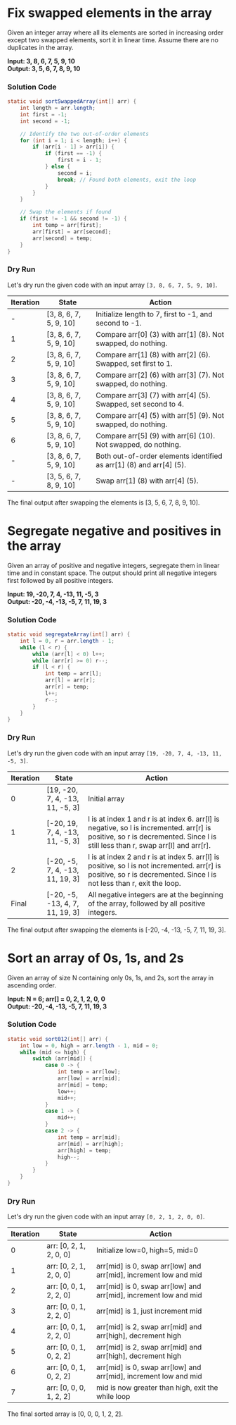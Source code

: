 Fix swapped elements in the array
=======================================
Given an integer array where all its elements are sorted in increasing order except two swapped elements, sort it in linear time. Assume there are no duplicates in the array.

**Input: 3, 8, 6, 7, 5, 9, 10 <br>
Output: 3, 5, 6, 7, 8, 9, 10**

### Solution Code

```java
static void sortSwappedArray(int[] arr) {
    int length = arr.length;
    int first = -1;
    int second = -1;

    // Identify the two out-of-order elements
    for (int i = 1; i < length; i++) {
        if (arr[i - 1] > arr[i]) {
            if (first == -1) {
                first = i - 1;
            } else {
                second = i;
                break; // Found both elements, exit the loop
            }
        }
    }

    // Swap the elements if found
    if (first != -1 && second != -1) {
        int temp = arr[first];
        arr[first] = arr[second];
        arr[second] = temp;
    }
}
```

### Dry Run
Let's dry run the given code with an input array `[3, 8, 6, 7, 5, 9, 10]`.

| Iteration | State                  | Action                                                              |
|-----------|------------------------|---------------------------------------------------------------------|
| -         | [3, 8, 6, 7, 5, 9, 10] | Initialize length to 7, first to -1, and second to -1.              |
| 1         | [3, 8, 6, 7, 5, 9, 10] | Compare arr[0] (3) with arr[1] (8). Not swapped, do nothing.        |
| 2         | [3, 8, 6, 7, 5, 9, 10] | Compare arr[1] (8) with arr[2] (6). Swapped, set first to 1.        |
| 3         | [3, 8, 6, 7, 5, 9, 10] | Compare arr[2] (6) with arr[3] (7). Not swapped, do nothing.        |
| 4         | [3, 8, 6, 7, 5, 9, 10] | Compare arr[3] (7) with arr[4] (5). Swapped, set second to 4.       |
| 5         | [3, 8, 6, 7, 5, 9, 10] | Compare arr[4] (5) with arr[5] (9). Not swapped, do nothing.        |
| 6         | [3, 8, 6, 7, 5, 9, 10] | Compare arr[5] (9) with arr[6] (10). Not swapped, do nothing.       |
| -         | [3, 8, 6, 7, 5, 9, 10] | Both out-of-order elements identified as arr[1] (8) and arr[4] (5). |
| -         | [3, 5, 6, 7, 8, 9, 10] | Swap arr[1] (8) with arr[4] (5).                                    |

The final output after swapping the elements is [3, 5, 6, 7, 8, 9, 10].



Segregate negative and positives in the array
=======================================
Given an array of positive and negative integers, segregate them in linear time and in constant space. The output should print all negative integers first followed by all positive integers.

**Input: 19, -20, 7, 4, -13, 11, -5, 3 <br>
Output: -20, -4, -13, -5, 7, 11, 19, 3**

### Solution Code

```java
static void segregateArray(int[] arr) {
    int l = 0, r = arr.length - 1;
    while (l < r) {
        while (arr[l] < 0) l++;
        while (arr[r] >= 0) r--;
        if (l < r) {
            int temp = arr[l];
            arr[l] = arr[r];
            arr[r] = temp;
            l++;
            r--;
        }
    }
}
```

### Dry Run
Let's dry run the given code with an input array `[19, -20, 7, 4, -13, 11, -5, 3]`.

| Iteration | State                           | Action                                                                                                                                                                       |
|-----------|---------------------------------|------------------------------------------------------------------------------------------------------------------------------------------------------------------------------|
| 0         | [19, -20, 7, 4, -13, 11, -5, 3] | Initial array                                                                                                                                                                |
| 1         | [-20, 19, 7, 4, -13, 11, -5, 3] | l is at index 1 and r is at index 6. arr[l] is negative, so l is incremented. arr[r] is positive, so r is decremented. Since l is still less than r, swap arr[l] and arr[r]. |
| 2         | [-20, -5, 7, 4, -13, 11, 19, 3] | l is at index 2 and r is at index 5. arr[l] is positive, so l is not incremented. arr[r] is positive, so r is decremented. Since l is not less than r, exit the loop.        |
| Final     | [-20, -5, -13, 4, 7, 11, 19, 3] | All negative integers are at the beginning of the array, followed by all positive integers.                                                                                  |
The final output after swapping the elements is [-20, -4, -13, -5, 7, 11, 19, 3].



Sort an array of 0s, 1s, and 2s
=======================================
Given an array of size N containing only 0s, 1s, and 2s, sort the array in ascending order.

**Input: N = 6; arr[] = 0, 2, 1, 2, 0, 0 <br>
Output: -20, -4, -13, -5, 7, 11, 19, 3**

### Solution Code

```java
static void sort012(int[] arr) {
    int low = 0, high = arr.length - 1, mid = 0;
    while (mid <= high) {
        switch (arr[mid]) {
            case 0 -> {
                int temp = arr[low];
                arr[low] = arr[mid];
                arr[mid] = temp;
                low++;
                mid++;
            }
            case 1 -> {
                mid++;
            }
            case 2 -> {
                int temp = arr[mid];
                arr[mid] = arr[high];
                arr[high] = temp;
                high--;
            }
        }
    }
}
```

### Dry Run
Let's dry run the given code with an input array `[0, 2, 1, 2, 0, 0]`.

| Iteration | State                   | Action                                                           |
|-----------|-------------------------|------------------------------------------------------------------|
| 0         | arr: [0, 2, 1, 2, 0, 0] | Initialize low=0, high=5, mid=0                                  |
| 1         | arr: [0, 2, 1, 2, 0, 0] | arr[mid] is 0, swap arr[low] and arr[mid], increment low and mid |
| 2         | arr: [0, 0, 1, 2, 2, 0] | arr[mid] is 0, swap arr[low] and arr[mid], increment low and mid |
| 3         | arr: [0, 0, 1, 2, 2, 0] | arr[mid] is 1, just increment mid                                |
| 4         | arr: [0, 0, 1, 2, 2, 0] | arr[mid] is 2, swap arr[mid] and arr[high], decrement high       |
| 5         | arr: [0, 0, 1, 0, 2, 2] | arr[mid] is 2, swap arr[mid] and arr[high], decrement high       |
| 6         | arr: [0, 0, 1, 0, 2, 2] | arr[mid] is 0, swap arr[low] and arr[mid], increment low and mid |
| 7         | arr: [0, 0, 0, 1, 2, 2] | mid is now greater than high, exit the while loop                |

The final sorted array is [0, 0, 0, 1, 2, 2].
